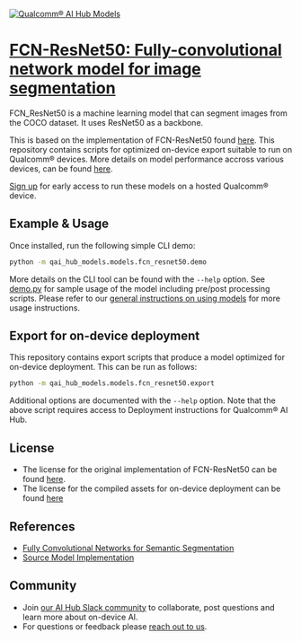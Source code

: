 [![Qualcomm® AI Hub Models](https://qaihub-public-assets.s3.us-west-2.amazonaws.com/qai-hub-models/quic-logo.jpg)](../../README.md)


# [FCN-ResNet50: Fully-convolutional network model for image segmentation](https://aihub.qualcomm.com/models/fcn_resnet50)

FCN_ResNet50 is a machine learning model that can segment images from the COCO dataset. It uses ResNet50 as a backbone.

This is based on the implementation of FCN-ResNet50 found
[here](https://github.com/pytorch/vision/blob/main/torchvision/models/segmentation/fcn.py). This repository contains scripts for optimized on-device
export suitable to run on Qualcomm® devices. More details on model performance
accross various devices, can be found [here](https://aihub.qualcomm.com/models/fcn_resnet50).

[Sign up](https://myaccount.qualcomm.com/signup) for early access to run these models on
a hosted Qualcomm® device.




## Example & Usage


Once installed, run the following simple CLI demo:

```bash
python -m qai_hub_models.models.fcn_resnet50.demo
```
More details on the CLI tool can be found with the `--help` option. See
[demo.py](demo.py) for sample usage of the model including pre/post processing
scripts. Please refer to our [general instructions on using
models](../../../#getting-started) for more usage instructions.

## Export for on-device deployment

This repository contains export scripts that produce a model optimized for
on-device deployment. This can be run as follows:

```bash
python -m qai_hub_models.models.fcn_resnet50.export
```
Additional options are documented with the `--help` option. Note that the above
script requires access to Deployment instructions for Qualcomm® AI Hub.

## License
- The license for the original implementation of FCN-ResNet50 can be found
  [here](https://github.com/pytorch/vision/blob/main/LICENSE).
- The license for the compiled assets for on-device deployment can be found [here](https://qaihub-public-assets.s3.us-west-2.amazonaws.com/qai-hub-models/Qualcomm+AI+Hub+Proprietary+License.pdf)

## References
* [Fully Convolutional Networks for Semantic Segmentation](https://arxiv.org/abs/1411.4038)
* [Source Model Implementation](https://github.com/pytorch/vision/blob/main/torchvision/models/segmentation/fcn.py)

## Community
* Join [our AI Hub Slack community](https://qualcomm-ai-hub.slack.com/join/shared_invite/zt-2d5zsmas3-Sj0Q9TzslueCjS31eXG2UA#/shared-invite/email) to collaborate, post questions and learn more about on-device AI.
* For questions or feedback please [reach out to us](mailto:ai-hub-support@qti.qualcomm.com).


